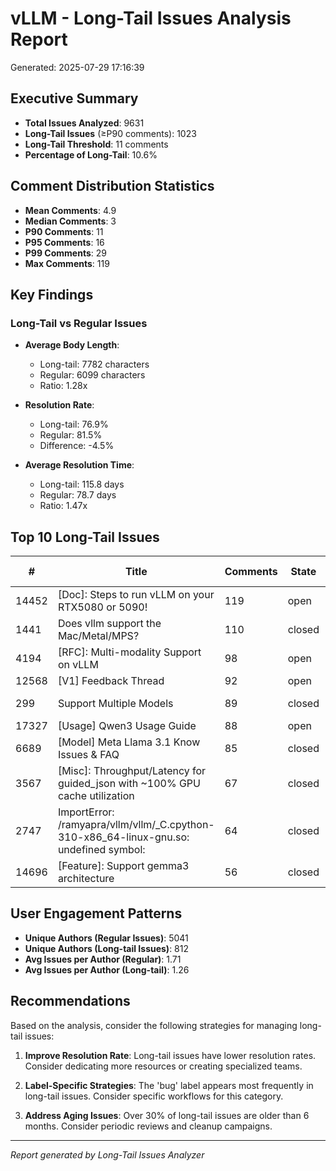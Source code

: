 # vLLM - Long-Tail Issues Analysis Report

Generated: 2025-07-29 17:16:39

## Executive Summary

- **Total Issues Analyzed**: 9631
- **Long-Tail Issues** (≥P90 comments): 1023
- **Long-Tail Threshold**: 11 comments
- **Percentage of Long-Tail**: 10.6%

## Comment Distribution Statistics

- **Mean Comments**: 4.9
- **Median Comments**: 3
- **P90 Comments**: 11
- **P95 Comments**: 16
- **P99 Comments**: 29
- **Max Comments**: 119

## Key Findings

### Long-Tail vs Regular Issues

- **Average Body Length**:
  - Long-tail: 7782 characters
  - Regular: 6099 characters
  - Ratio: 1.28x

- **Resolution Rate**:
  - Long-tail: 76.9%
  - Regular: 81.5%
  - Difference: -4.5%

- **Average Resolution Time**:
  - Long-tail: 115.8 days
  - Regular: 78.7 days
  - Ratio: 1.47x

## Top 10 Long-Tail Issues

| # | Title | Comments | State | Labels | Age (days) | Resolution |
|---|-------|----------|-------|--------|------------|------------|
| 14452 | [Doc]: Steps to run vLLM on your RTX5080 or 5090! | 119 | open | documentation | 143 | N/A |
| 1441 | Does vllm support the Mac/Metal/MPS?  | 110 | closed | None | 647 | 1.3 |
| 4194 | [RFC]: Multi-modality Support on vLLM | 98 | open | RFC, multi-modality | 466 | N/A |
| 12568 | [V1] Feedback Thread | 92 | open | v1 | 180 | N/A |
| 299 | Support Multiple Models | 89 | closed | feature request | 761 | 433.4 |
| 17327 | [Usage] Qwen3 Usage Guide | 88 | open | usage | 91 | N/A |
| 6689 | [Model] Meta Llama 3.1 Know Issues & FAQ | 85 | closed | None | 371 | 42.6 |
| 3567 | [Misc]: Throughput/Latency for guided_json with ~100% GPU cache utilization | 67 | closed | structured-output, misc, stale | 494 | 420.6 |
| 2747 | ImportError: /ramyapra/vllm/vllm/_C.cpython-310-x86_64-linux-gnu.so: undefined symbol: | 64 | closed | None | 541 | 49.5 |
| 14696 | [Feature]: Support gemma3 architecture | 56 | closed | feature request | 138 | 0.4 |

## User Engagement Patterns

- **Unique Authors (Regular Issues)**: 5041
- **Unique Authors (Long-tail Issues)**: 812
- **Avg Issues per Author (Regular)**: 1.71
- **Avg Issues per Author (Long-tail)**: 1.26

## Recommendations

Based on the analysis, consider the following strategies for managing long-tail issues:

1. **Improve Resolution Rate**: Long-tail issues have lower resolution rates. Consider dedicating more resources or creating specialized teams.

3. **Label-Specific Strategies**: The 'bug' label appears most frequently in long-tail issues. Consider specific workflows for this category.

4. **Address Aging Issues**: Over 30% of long-tail issues are older than 6 months. Consider periodic reviews and cleanup campaigns.


---
*Report generated by Long-Tail Issues Analyzer*
